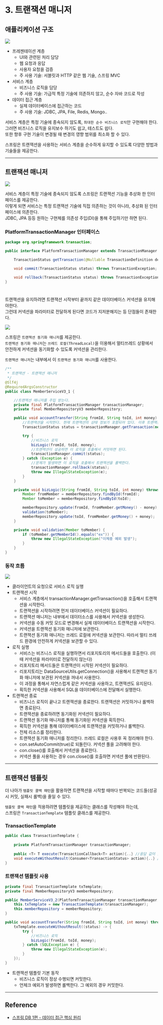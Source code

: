 # 3. 트랜잭션 매니저

## 애플리케이션 구조

![](img/transaction_03.PNG)
  
- 프레젠테이션 계층
    - UI와 관련된 처리 담당
    - 웹 요청과 응답
    - 사용자 요청을 검증
    - 주 사용 기술: 서블릿과 HTTP 같은 웹 기술, 스프링 MVC
- 서비스 계층
    - 비즈니스 로직을 담당
    - 주 사용 기술: 가급적 특정 기술에 의존하지 않고, 순수 자바 코드로 작성
- 데이터 접근 계층
    - 실제 데이터베이스에 접근하는 코드
    - 주 사용 기술: JDBC, JPA, File, Redis, Mongo..

서비스 계층은 특정 기술에 종속되지 않도록, `최대한 순수 비즈니스 로직`만 구현해야 한다.  
그러면 비즈니스 로직을 유지보수 하기도 쉽고, 테스트도 쉽다.  
또한 향후 구현 기술이 변경될 때 변경의 영향 범위를 최소화 할 수 있다.  
  
스프링은 트랜잭션을 사용하는 서비스 계층을 순수하게 유지할 수 있도록 다양한 방법과 기술들을 제공한다.

---

## 트랜잭션 매니저

![](img/transaction_04.PNG)

서비스 계층이 특정 기술에 종속되지 않도록 스프링은 트랜잭션 기능을 추상화 한 인터페이스를 제공한다.  
이렇게 되면 서비스는 특정 트랜잭션 기술에 직접 의존하는 것이 아니라, 추상화 된 인터페이스에 의존한다.  
JDBC, JPA 등등 원하는 구현체를 의존성 주입(DI)을 통해 주입하기만 하면 된다.

### PlatformTransactionManager 인터페이스
```java
package org.springframework.transaction;

public interface PlatformTransactionManager extends TransactionManager {

    TransactionStatus getTransaction(@Nullable TransactionDefinition definition) throws TransactionException;

    void commit(TransactionStatus status) throws TransactionException;
    
    void rollback(TransactionStatus status) throws TransactionException;
}
```

#

트랜잭션을 유지하려면 트랜잭션 시작부터 끝까지 같은 데이터베이스 커넥션을 유지해야한다.  
그런데 커넥션을 파라미터로 전달하게 된다면 코드가 지저분해지는 등 단점들이 존재한다.  

![](img/transaction_05.PNG)

스프링은 `트랜잭션 동기화 매니저`를 제공한다.  
`트랜잭션 동기화 매니저`는 `쓰레드 로컬(ThreadLocal)`을 이용해서 멀티쓰레드 상황에서 안전하게 커넥션을 동기화할 수 있도록 커넥션을 관리한다.  
  
`트랜잭션 매니저`는 내부에서 이 `트랜잭션 동기화 매니저`를 사용한다.

```java
/**
 * 트랜잭션 - 트랜잭션 매니저
 */
@Slf4j
@RequiredArgsConstructor
public class MemberServiceV3_1 {

    //트랜잭션 매니저를 주입 받는다.
    private final PlatformTransactionManager transactionManager;
    private final MemberRepositoryV3 memberRepository;

    public void accountTransfer(String fromId, String toId, int money) throws SQLException {
        //트랜잭션을 시작한다. 현재 트랜잭션의 상태 정보가 포함되어 있다. 이후 트랜잭션을 커밋, 롤백할 때 필요하다.
        TransactionStatus status = transactionManager.getTransaction(new DefaultTransactionDefinition());

        try {
            //비즈니스 로직
            bizLogic(fromId, toId, money);
            //트랜잭션이 성공하면 이 로직을 호출해서 커밋하면 된다.
            transactionManager.commit(status);
        } catch (Exception e) {
            //문제가 발생하면 이 로직을 호출해서 트랜잭션을 롤백한다.
            transactionManager.rollback(status);
            throw new IllegalStateException(e);
        }
    }

    private void bizLogic(String fromId, String toId, int money) throws SQLException {
        Member fromMember = memberRepository.findById(fromId);
        Member toMember = memberRepository.findById(toId);

        memberRepository.update(fromId, fromMember.getMoney() - money);
        validation(toMember);
        memberRepository.update(toId, fromMember.getMoney() + money);
    }

    private void validation(Member toMember) {
        if (toMember.getMemberId().equals("ex")) {
            throw new IllegalStateException("이체중 예외 발생");
        }
    }
}
```

### 동작 흐름

![](img/transaction_06.PNG)

- 클라이언트의 요청으로 서비스 로직 실행
- 트랜잭션 시작
    - 서비스 계층에서 transactionManager.getTransaction()을 호출해서 트랜잭션을 시작한다.
    - 트랜잭션을 시작하려면 먼저 데이터베이스 커넥션이 필요하다.
    - 트랜잭션 매니저는 내부에서 데이터소스를 사용해서 커넥션을 생성한다.
    - 커넥션을 수동 커밋 모드로 변경해서 실제 데이터베이스 트랜잭션을 시작한다.
    - 커넥션을 트랜잭션 동기화 매니저에 보관한다.
    - 트랜잭션 동기화 매니저는 쓰레드 로컬에 커넥션을 보관한다. 따라서 멀티 쓰레드 환경에 안전하게 커넥션을 보관할 수 있다.
- 로직 실행
    - 서비스는 비즈니스 로직을 실행하면서 리포지토리의 메서드들을 호출한다. (이때 커넥션을 파라미터로 전달하지 않는다)
    - 리포지토리 메서드들은 트랜잭션이 시작된 커넥션이 필요하다.
    - 리포지토리는 DataSourceUtils.getConnection()을 사용해서 트랜잭션 동기화 매니저에 보관된 커넥션을 꺼내서 사용한다.
    - 이 과정을 통해서 자연스럽게 같은 커넥션을 사용하고, 트랜잭션도 유지된다.
    - 획득한 커넥션을 사용해서 SQL을 데이터베이스에 전달해서 실행한다.
- 트랜잭션 종료
    - 비즈니스 로직이 끝나고 트랜잭션을 종료한다. 트랜잭션은 커밋하거나 롤백하면 종료된다.
    - 트랜잭션을 종료하려면 동기화된 커넥션이 필요하다.
    - 트랜잭션 동기화 매니저를 통해 동기화된 커넥션을 획득한다.
    - 획득한 커넥션을 통해 데이터베이스에 트랜잭션을 커밋하거나 롤백한다.
    - 전체 리소스를 정리한다.
    - 트랜잭션 동기화 매니저를 정리한다. 쓰레드 로컬은 사용후 꼭 정리해야 한다.
    - con.setAutoCommit(true)로 되돌린다. 커넥션 풀을 고려해야 한다.
    - con.close()를 호출해서 커넥션을 종료한다.
    - 커넥션 풀을 사용하는 경우 con.close()를 호출하면 커넥션 풀에 반환된다.

---

## 트랜잭션 템플릿

더 나아가 `템플릿 콜백 패턴`을 활용하면 트랜잭션을 시작할 때마다 반복되는 코드들(성공시 커밋, 실패시 롤백)을 줄일 수 있다.  
  
`템플릿 콜백 패턴`을 적용하려면 템플릿을 제공하는 클래스를 작성해야 하는데,  
스프링은 `TransactionTemplate` 템플릿 클래스를 제공한다.

### TransactionTemplate

```java
public class TransactionTemplate {
    
    private PlatformTransactionManager transactionManager;
 
    public <T> T execute(TransactionCallback<T> action){..} //응답 값이 있을 때 사용한다.
    void executeWithoutResult(Consumer<TransactionStatus> action){..} //응답 값이 없을 때 사용한다.
}
```

### 트랜잭션 템플릿 사용

```java
private final TransactionTemplate txTemplate;
private final MemberRepositoryV3 memberRepository;

public MemberServiceV3_2(PlatformTransactionManager transactionManager, MemberRepositoryV3 memberRepository) {
    this.txTemplate = new TransactionTemplate(transactionManager);
    this.memberRepository = memberRepository;
}

public void accountTransfer(String fromId, String toId, int money) throws SQLException {
    txTemplate.executeWithoutResult((status) -> {
        try {
            //비즈니스 로직
            bizLogic(fromId, toId, money);
        } catch (SQLException e) {
            throw new IllegalStateException(e);
        }
    });
}
```

- 트랜잭션 템플릿 기본 동작
    - 비즈니스 로직이 정상 수행되면 커밋한다.
    - 언체크 예외가 발생하면 롤백한다. 그 예외의 경우 커밋한다.
 
---

## Reference
- [스프링 DB 1편 - 데이터 접근 핵심 원리](https://www.inflearn.com/course/%EC%8A%A4%ED%94%84%EB%A7%81-db-1/dashboard)
